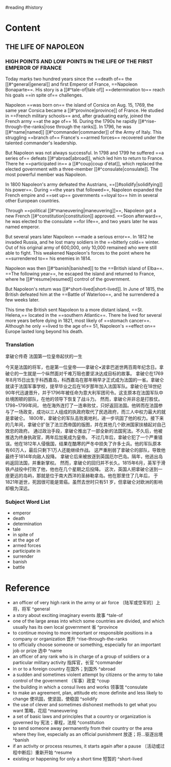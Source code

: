#reading #history

# Content

## THE LIFE OF NAPOLEON

### HIGH POINTS AND LOW POINTS IN THE LIFE OF THE FIRST EMPEROR OF FRANCE

Today marks two hundred years since the ==death of== the [[#^general|general]] and first Emperor of France, ==Napoleon Bonaparte==. His story is a [[#^tale-of|tale of]] ==determination to== reach his goals ==in spite of== challenges.

Napoleon ==was born on== the island of Corsica on Aug. 15, 1769, the same year Corsica became a [[#^province|province]] of France. He studied in ==French military schools== and, after graduating early, joined the French army ==at the age of== 16. During the 1790s he rapidly [[#^rise-through-the-ranks|rose through the ranks]]. In 1796, he was [[#^name|named]] [[#^commander|commander]] of the Army of Italy. This struggling ==branch of== France's ==armed forces== recovered under the talented commander's leadership.

But Napoleon was not always successful. In 1798 and 1799 he suffered ==a series of== defeats [[#^abroad|abroad]], which led him to return to France. There he ==participated in== a [[#^coup|coup d'état]], which replaced the elected government with a three-member [[#^consulate|consulate]]. The most powerful member was Napoleon.

In 1800 Napoleon's army defeated the Austrians, ==[[#solidify|solidifying]] his power==. During ==the years that followed==, Napoleon expanded the French empire and ==set up== governments ==loyal to== him in several other European countries.

Through ==political [[#^maneuvering|maneuvering]]==, Napoleon got a new French [[#^constitution|constitution]] approved. ==Soon afterward==, he was elected to the consulate ==for life==, and two years later he was named emperor.

But several years later Napoleon ==made a serious error==. In 1812 he invaded Russia, and he lost many soldiers in the ==bitterly cold== winter. Out of his original army of 600,000, only 10,000 remained who were still able to fight. This weakened Napoleon's forces to the point where he ==surrendered to== his enemies in 1814.

Napoleon was then [[#^banish|banished]] to the ==British island of Elba==. ==The following year==, he escaped the island and returned to France, where he [[#^resume|resumed]] control of the government.

But Napoleon's return was [[#^short-lived|short-lived]]. In June of 1815, the British defeated him at the ==Battle of Waterloo==, and he surrendered a few weeks later.

This time the British sent Napoleon to a more distant island, ==St. Helena,== located in the ==southern Atlantic==. There he lived for several more years before dying in 1821, most likely of ==stomach cancer==. Although he only ==lived to the age of== 51, Napoleon's ==effect on== Europe lasted long beyond his death.

### Translation

拿破仑传奇
法国第一位皇帝起伏的一生

今天是法国的将军，也是第一位皇帝——拿破仑•波拿巴逝世两百周年纪念日。拿破仑的一生就是一个纵然面对千难万阻也要坚决达成目标的故事。
拿破仑在1769年8月15日出生于科西嘉岛，科西嘉岛在那年稍早才正式成为法国的一省。拿破仑就读于法国军事学校，提早毕业之后在16岁那年加入法国军队。拿破仑在18世纪90年代迅速晋升，并于1796年被任命为意大利军团司令。这支原本在法国军队中处境困顿的部队，在他的领导下恢复了战斗力。
然而，拿破仑并非总是打胜仗。1798~1799年间， 他在海外连打了一连串败仗，只好返回法国。他转而在法国参与了一场政变，成功以三人组成的执政府取代了民选政府，而三人中权力最大的就是拿破仑。
1800年，拿破仑的军队击败奥地利，进一步巩固了他的权力。接下来的几年间，拿破仑扩张了法兰西帝国的版图，并在其他几个欧洲国家扶植起对自己效忠的政府。
通过政治手段，拿破仑推出了一部全新的法国宪法。不久后，他被推选为终身执政官，两年后加冕成为皇帝。
不过几年后，拿破仑犯了一个严重错误。他在1812年人侵俄国，结果在酷寒的严冬中损失了许多士兵。他的军队原本有60万人，最后只剩下1万人还能继续作战。 这严重削弱了拿破仑的部队，导致他最终于1814年向敌人投降。
拿破仑后来被放逐到英国厄尔巴岛。隔年，他逃出岛屿返回法国，并重新掌权。
然而，拿破仑的回归并不长久。1815年6月，英军于滑铁卢战役中打败了他，他也在几个星期之后投降。
这次，英国人把拿破仑送到一座更远的岛屿，那就是位于南大西洋的圣赫勒拿岛。他在那里住了几年后， 于1821年逝世，死因很可能是胃癌。虽然去世时只有51 岁，但拿破仑对欧洲的影响却极为深远。

### Subject Word List

- emperor
- death
- determination
- tale
- in spite of
- at the age of
- armed forces
- participate in
- surrender
- banish
- battle

# Reference

- an officer of very high rank in the army or air force 〔陆军或空军的〕上将，将军 ^general
- a story about exciting imaginary events 故事 ^tale-of
- one of the large areas into which some countries are divided, and which usually has its own local government 省 ^province
- to continue moving to more important or responsible positions in a company or organization 晋升 ^rise-through-the-ranks
- to officially choose someone or something, especially for an important job or prize 选中 ^name
- an officer of any rank who is in charge of a group of soldiers or a particular military activity 指挥官，长官 ^commander
- in or to a foreign country 在国外；到国外 ^abroad
- a sudden and sometimes violent attempt by citizens or the army to take control of the government （军事）政变 ^coup
- the building in which a consul lives and works 领事馆 ^consulate
- to make an agreement, plan, attitude etc more definite and less likely to change 使巩固，使坚固，使稳固 ^solidify
- the use of clever and sometimes dishonest methods to get what you want 策略，花招 ^maneuvering
- a set of basic laws and principles that a country or organization is governed by 宪法；章程，法规 ^constitution
- to send someone away permanently from their country or the area where they live, especially as an official punishment 放逐；将…驱逐出境 ^banish
- if an activity or process resumes, it starts again after a pause 〔活动或过程中断后〕重新开始 ^resume
- existing or happening for only a short time 短暂的 ^short-lived
